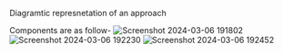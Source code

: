 Diagramtic represnetation of an approach

Components are as follow-
![Screenshot 2024-03-06 191802](https://github.com/Nikita-15-ab/DSA/assets/126350305/fa0064d5-5882-4055-baea-7bddded69ca0)
![Screenshot 2024-03-06 192230](https://github.com/Nikita-15-ab/DSA/assets/126350305/05432695-5a75-4f96-b995-40550eab328e)
![Screenshot 2024-03-06 192452](https://github.com/Nikita-15-ab/DSA/assets/126350305/455f034f-d9a6-4400-8343-c4f78b93998b)

